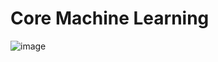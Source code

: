 # Core Machine Learning

![image](https://github.com/LavanyaPobbathi/Machine-Learning-Endeavors/assets/136672517/8dba6c3f-8a9f-41e7-9187-1eac3aac13d5)
